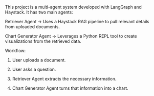 This project is a multi-agent system developed with LangGraph and Haystack. It has two main agents:

Retriever Agent → Uses a Haystack RAG pipeline to pull relevant details from uploaded documents.

Chart Generator Agent → Leverages a Python REPL tool to create visualizations from the retrieved data.

Workflow:

1. User uploads a document.

2. User asks a question.

3. Retriever Agent extracts the necessary information.

4. Chart Generator Agent turns that information into a chart.
